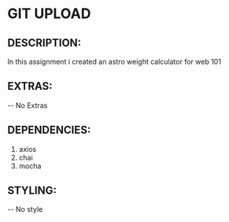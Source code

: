 # GIT UPLOAD

## **DESCRIPTION:**

 In this assignment i created an astro weight calculator for web 101

## **EXTRAS:**

-- No Extras

## **DEPENDENCIES:**

1. axios
2. chai
3. mocha

## **STYLING:**

-- No style
